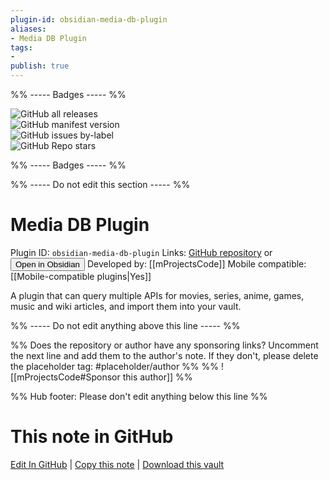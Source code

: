 ```yaml
---
plugin-id: obsidian-media-db-plugin
aliases:
- Media DB Plugin
tags: 
- 
publish: true
---
```


%% ----- Badges ----- %%

![GitHub all releases](https://img.shields.io/github/downloads/mProjectsCode/obsidian-media-db-plugin/total?color=573E7A&logo=github&style=for-the-badge)   
![GitHub manifest version](https://img.shields.io/github/manifest-json/v/mProjectsCode/obsidian-media-db-plugin?color=573E7A&logo=github&style=for-the-badge)   
![GitHub issues by-label](https://img.shields.io/github/issues/mProjectsCode/obsidian-media-db-plugin/help%20wanted?color=573E7A&logo=github&style=for-the-badge)   
![GitHub Repo stars](https://img.shields.io/github/stars/mProjectsCode/obsidian-media-db-plugin?color=573E7A&logo=github&style=for-the-badge)

%% ----- Badges ----- %%

%% ----- Do not edit this section ----- %%

# Media DB Plugin

Plugin ID: `obsidian-media-db-plugin`
Links: [GitHub repository](https://github.com/mProjectsCode/obsidian-media-db-plugin) or [<button id=HH>Open in Obsidian</button>](obsidian://show-plugin?id=obsidian-media-db-plugin)
Developed by: [[mProjectsCode]]
Mobile compatible: [[Mobile-compatible plugins|Yes]]

A plugin that can query multiple APIs for movies, series, anime, games, music and wiki articles, and import them into your vault.

%% ----- Do not edit anything above this line ----- %% 

%% Does the repository or author have any sponsoring links? Uncomment the next line and add them to the author's note. If they don't, please delete the placeholder tag: #placeholder/author %%
%% ![[mProjectsCode#Sponsor this author]] %%

%% Hub footer: Please don't edit anything below this line %%

# This note in GitHub

<span class="git-footer">[Edit In GitHub](https://github.dev/obsidian-community/obsidian-hub/blob/main/02%20-%20Community%20Expansions/02.05%20All%20Community%20Expansions/Plugins/obsidian-media-db-plugin.md "git-hub-edit-note") | [Copy this note](https://raw.githubusercontent.com/obsidian-community/obsidian-hub/main/02%20-%20Community%20Expansions/02.05%20All%20Community%20Expansions/Plugins/obsidian-media-db-plugin.md "git-hub-copy-note") | [Download this vault](https://github.com/obsidian-community/obsidian-hub/archive/refs/heads/main.zip "git-hub-download-vault") </span>
